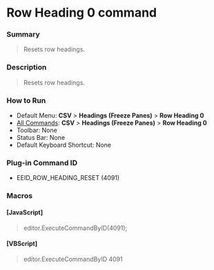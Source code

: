 # Row Heading 0 command

### Summary

> Resets row headings.

### Description

> Resets row headings.

### How to Run

- Default Menu: **CSV** \> **Headings (Freeze Panes)** \> **Row Heading 0**
- [All Commands](../tools/all_commands): **CSV** \> **Headings (Freeze Panes)** \> **Row Heading 0**
- Toolbar: None
- Status Bar: None
- Default Keyboard Shortcut: None

### Plug-in Command ID

- EEID\_ROW\_HEADING\_RESET (4091)

### Macros

#### \[JavaScript\]

> editor.ExecuteCommandByID(4091);

#### \[VBScript\]

> editor.ExecuteCommandByID 4091